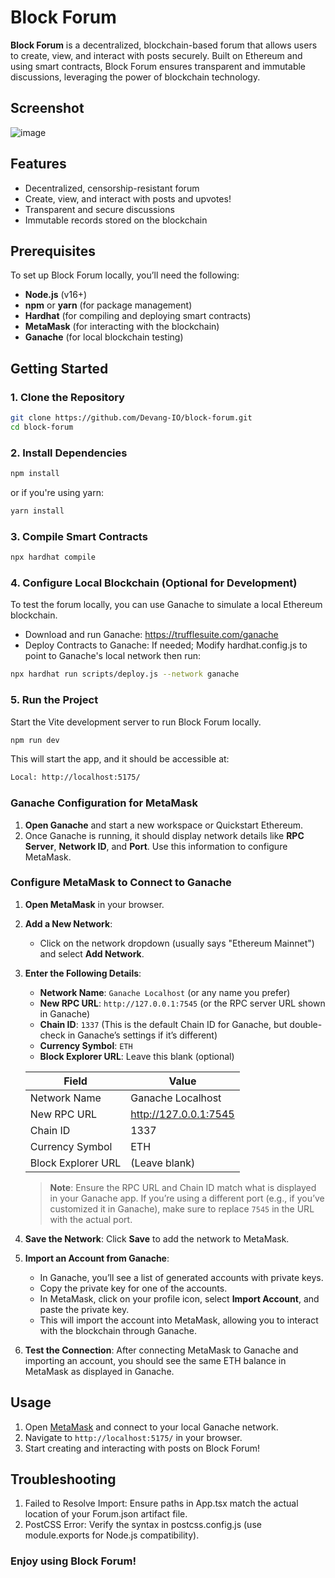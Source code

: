 # Block Forum

**Block Forum** is a decentralized, blockchain-based forum that allows users to create, view, and interact with posts securely. Built on Ethereum and using smart contracts, Block Forum ensures transparent and immutable discussions, leveraging the power of blockchain technology.

## Screenshot

![image](https://github.com/user-attachments/assets/81e3d7ba-2fc4-45b1-96ad-91b9bf6a7510)

## Features

- Decentralized, censorship-resistant forum
- Create, view, and interact with posts and upvotes!
- Transparent and secure discussions
- Immutable records stored on the blockchain

## Prerequisites

To set up Block Forum locally, you’ll need the following:

- **Node.js** (v16+)
- **npm** or **yarn** (for package management)
- **Hardhat** (for compiling and deploying smart contracts)
- **MetaMask** (for interacting with the blockchain)
- **Ganache** (for local blockchain testing)

## Getting Started

### 1. Clone the Repository

```bash
git clone https://github.com/Devang-IO/block-forum.git
cd block-forum
```

### 2. Install Dependencies

```bash
npm install
```

or if you're using yarn:

```bash
yarn install
```

### 3. Compile Smart Contracts

```bash
npx hardhat compile
```

### 4. Configure Local Blockchain (Optional for Development)

To test the forum locally, you can use Ganache to simulate a local Ethereum blockchain.

- Download and run Ganache: https://trufflesuite.com/ganache
- Deploy Contracts to Ganache: If needed; Modify hardhat.config.js to point to Ganache's local network then run:

```bash
npx hardhat run scripts/deploy.js --network ganache
```

### 5. Run the Project

Start the Vite development server to run Block Forum locally.

```bash
npm run dev
```

This will start the app, and it should be accessible at:

```bash
Local: http://localhost:5175/
```

### Ganache Configuration for MetaMask

1.  **Open Ganache** and start a new workspace or Quickstart Ethereum.
2.  Once Ganache is running, it should display network details like **RPC Server**, **Network ID**, and **Port**. Use this information to configure MetaMask.

### Configure MetaMask to Connect to Ganache

1.  **Open MetaMask** in your browser.
2.  **Add a New Network**:

    - Click on the network dropdown (usually says "Ethereum Mainnet") and select **Add Network**.

3.  **Enter the Following Details**:

    - **Network Name**: `Ganache Localhost` (or any name you prefer)
    - **New RPC URL**: `http://127.0.0.1:7545` (or the RPC server URL shown in Ganache)
    - **Chain ID**: `1337` (This is the default Chain ID for Ganache, but double-check in Ganache’s settings if it’s different)
    - **Currency Symbol**: `ETH`
    - **Block Explorer URL**: Leave this blank (optional)

    | Field              | Value                 |
    | ------------------ | --------------------- |
    | Network Name       | Ganache Localhost     |
    | New RPC URL        | http://127.0.0.1:7545 |
    | Chain ID           | 1337                  |
    | Currency Symbol    | ETH                   |
    | Block Explorer URL | (Leave blank)         |

    > **Note**: Ensure the RPC URL and Chain ID match what is displayed in your Ganache app. If you’re using a different port (e.g., if you’ve customized it in Ganache), make sure to replace `7545` in the URL with the actual port.

4.  **Save the Network**: Click **Save** to add the network to MetaMask.
5.  **Import an Account from Ganache**:

    - In Ganache, you’ll see a list of generated accounts with private keys.
    - Copy the private key for one of the accounts.
    - In MetaMask, click on your profile icon, select **Import Account**, and paste the private key.
    - This will import the account into MetaMask, allowing you to interact with the blockchain through Ganache.

6.  **Test the Connection**: After connecting MetaMask to Ganache and importing an account, you should see the same ETH balance in MetaMask as displayed in Ganache.

## Usage

1.  Open [MetaMask](https://metamask.io/) and connect to your local Ganache network.
2.  Navigate to `http://localhost:5175/` in your browser.
3.  Start creating and interacting with posts on Block Forum!

## Troubleshooting

1. Failed to Resolve Import: Ensure paths in App.tsx match the actual location of your Forum.json artifact file.
2. PostCSS Error: Verify the syntax in postcss.config.js (use module.exports for Node.js compatibility).

### Enjoy using Block Forum!
